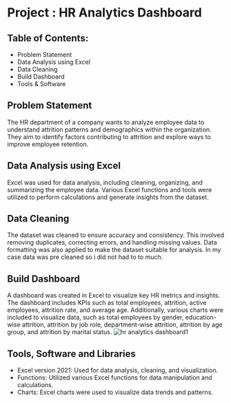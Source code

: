 # Project : HR Analytics Dashboard
## Table of Contents:
- Problem Statement
- Data Analysis using Excel
- Data Cleaning
- Build Dashboard
- Tools & Software
## Problem Statement
The HR department of a company wants to analyze employee data to understand attrition patterns and demographics within the organization. They aim to identify factors contributing to attrition and explore ways to improve employee retention.
## Data Analysis using Excel
Excel was used for data analysis, including cleaning, organizing, and summarizing the employee data. Various Excel functions and tools were utilized to perform calculations and generate insights from the dataset.
## Data Cleaning
The dataset was cleaned to ensure accuracy and consistency. This involved removing duplicates, correcting errors, and handling missing values. Data formatting was also applied to make the dataset suitable for analysis. In my case data was pre cleaned so i did not had to to much.
## Build Dashboard
A dashboard was created in Excel to visualize key HR metrics and insights. The dashboard includes KPIs such as total employees, attrition, active employees, attrition rate, and average age. Additionally, various charts were included to visualize data, such as total employees by gender, education-wise attrition, attrition by job role, department-wise attrition, attrition by age group, and attrition by marital status.
![hr analytics dashboard1](https://github.com/ektad08/HR-Analytics/assets/161217589/a954619e-781a-40f7-8262-3cd2e8090229)

## Tools, Software and Libraries
- Excel version 2021: Used for data analysis, cleaning, and visualization.
- Functions: Utilized various Excel functions for data manipulation and calculations.
- Charts: Excel charts were used to visualize data trends and patterns.





